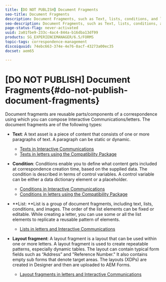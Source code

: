 ```yaml
---
title: [DO NOT PUBLISH] Document Fragments
seo-title: Document Fragments
description: Document Fragments, such as Text, lists, conditions, and layout fragments, in Correspondence Management let you form the static, dynamic, and repeatable components of customer correspondence.
seo-description: Document Fragments, such as Text, lists, conditions, and layout fragments, in Correspondence Management let you form the static, dynamic, and repeatable components of customer correspondence.
page-status-flag: never-activated
uuid: 2a01fbe9-233c-4ac4-844a-b16dba13df99
products: SG_EXPERIENCEMANAGER/6.5/FORMS
topic-tags: correspondence-management
discoiquuid: 74ebc663-374e-4e76-8acf-43273a00ec35
docset: aem65

---
```


# [DO NOT PUBLISH] Document Fragments{#do-not-publish-document-fragments}

Document fragments are reusable parts/components of a correspondence using which you can compose Interactive Communications/letters. The document fragments are of the following types:

* **Text**: A text asset is a piece of content that consists of one or more paragraphs of text. A paragraph can be static or dynamic.

    * [Texts in Interactive Communications](../../../forms/using/texts-interactive-communications.md)
    * [Texts in letters using the Compatibility Package](/forms/using/cm-texts.md)

* **Condition**: Conditions enable you to define what content gets included at correspondence creation time, based on the supplied data. The condition is described in terms of control variables. A control variable can be either a data dictionary element or a placeholder.

    * [Conditions in Interactive Communications](../../../forms/using/conditions-interactive-communications.md)
    * [Conditions in letters using the Compatibility Package](/forms/using/cm-conditions.md)

* **List: **List is a group of document fragments, including text, lists, conditions, and images. The order of the list elements can be fixed or editable. While creating a letter, you can use some or all the list elements to replicate a reusable pattern of elements.

    * [Lists in letters and Interactive Communications](/forms/using/cm-lists.md)

* **Layout fragment**: A layout fragment is a layout that can be used within one or more letters. A layout fragment is used to create repeatable patterns, especially dynamic tables. The layout can contain typical form fields such as “Address” and "Reference Number." It also contains empty sub forms that denote target areas. The layouts (XDPs) are created in Designer and then are uploaded to AEM Forms.

    * [Layout fragments in letters and Interactive Communications](/forms/using/cm-layout-fragments.md)

